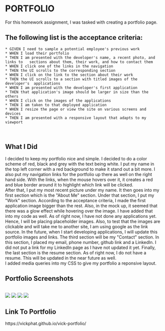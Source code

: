 # PORTFOLIO

For this homework assignment, I was tasked with creating a portfolio page.

<h2>The following list is the acceptance criteria:</h2>

    * GIVEN I need to sample a potential employee's previous work
    * WHEN I load their portfolio
    * THEN I am presented with the developer's name, a recent photo, and links to   sections about them, their work, and how to contact them
    * WHEN I click one of the links in the navigation
    * THEN the UI scrolls to the corresponding section
    * WHEN I click on the link to the section about their work
    * THEN the UI scrolls to a section with titled images of the developer's  applications
    * WHEN I am presented with the developer's first application
    * THEN that application's image should be larger in size than the others
    * WHEN I click on the images of the applications
    * THEN I am taken to that deployed application
    * WHEN I resize the page or view the site on various screens and devices
    * THEN I am presented with a responsive layout that adapts to my viewport

<br>
<h2>What I Did</h2>
I decided to keep my portfolio nice and simple. I decided to do a color scheme 
of red, black and grey with the text being white. I put my name in the top left corner with a red background to make it stand out a bit more. I also put my navigation links for the portfolio up there as well on the right hand side. With the links, when the mouse hovers over it, it creates a red and blue border around it to highlight which link will be clicked. 
<br>
After that, I put my most recent picture under my name. It then goes into my first section which is the "About Me" section. Under that section, I put my "Work" section. According to the acceptance criteria, I made the first application image bigger than the rest. Also, in the mock up, it seemed that there was a glow effect while hovering over the image. I have added that into my code as well. As of right now, I have not done any applications yet. Hence, I will be placing placeholder images. Also, to test that the images are clickable and will take me to another site, I am using google as the link source. In the future, when I start developing applications, I will update this portfolio images and links. The third section will be my "Contact" section. In this section, I placed my email, phone number, github link and a LinkedIn. I did not put a link for my LinkedIn page as I have not updated it yet. Finally, the last section is the resume section. As of right now, I do not have a resume. This will be updated in the near future as well. 
<br>
I added media queries into my CSS to give my portfolio a reponsive layout. 

<br>
<h2>Portfolio Screenshots</h2>
<br>

<img src="https://github.com/vickphat/vick-portfolio/blob/master/Assets/images/profile-screenshot1.JPG">
<img src="https://github.com/vickphat/vick-portfolio/blob/master/Assets/images/profile-screenshot2.JPG">
<img src="https://github.com/vickphat/vick-portfolio/blob/master/Assets/images/profile-screenshot3.JPG">
<img src="https://github.com/vickphat/vick-portfolio/blob/master/Assets/images/profile-screenshot4.JPG">

<br>
<h2>Link To Portfolio</h2>
https://vickphat.github.io/vick-portfolio/
